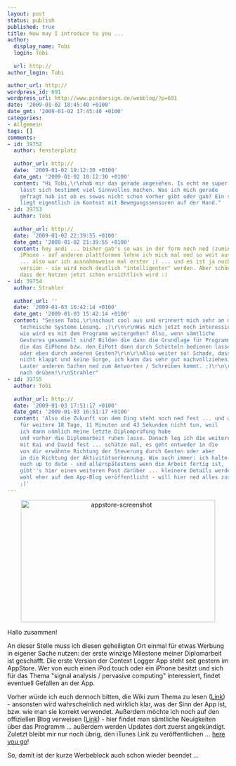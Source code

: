 ```yaml
---
layout: post
status: publish
published: true
title: Now may I introduce to you ...
author:
  display_name: Tobi
  login: Tobi
  
  url: http://
author_login: Tobi

author_url: http://
wordpress_id: 691
wordpress_url: http://www.pindarsign.de/webblog/?p=691
date: '2009-01-02 18:45:40 +0100'
date_gmt: '2009-01-02 17:45:40 +0100'
categories:
- Allgemein
tags: []
comments:
- id: 39752
  author: fensterplatz
  
  author_url: http://
  date: '2009-01-02 19:12:30 +0100'
  date_gmt: '2009-01-02 18:12:30 +0100'
  content: "Hi Tobi,\r\nhab mir das gerade angesehen. Is echt ne super Sache - damit
    lässt sich bestimmt viel Sinnvolles machen. Was ich mich gerade
    gefragt hab ist ob es sowas nicht schon vorher gibt oder gab? Ein solcher Einsatz
    liegt eigentlich im Kontext mit Bewegungssensoren auf der Hand."
- id: 39753
  author: Tobi
  
  author_url: http://
  date: '2009-01-02 22:39:55 +0100'
  date_gmt: '2009-01-02 21:39:55 +0100'
  content: hey andi ... bisher gab's so was in der form noch ned (zumindest fürs
    iPhone - auf anderen plattformen lehne ich mich mal ned so weit aus dem fenster)
    ... also war ich ausnahmsweise mal erster ;) ... und es ist ja noch eine erste
    version - sie wird noch deutlich "intelligenter" werden. Aber schön,
    dass der Nutzen jetzt schon ersichtlich wird :)
- id: 39754
  author: Strahler
  
  author_url: ''
  date: '2009-01-03 16:42:14 +0100'
  date_gmt: '2009-01-03 15:42:14 +0100'
  content: "Sessen Tobi,\r\nschaut cool aus und erinnert mich sehr an meine intelligente
    technische Systeme Lesung. ;)\r\n\r\nWas mich jetzt noch interessieren würde,
    wie wird es mit dem Programm weitergehen? Also, wenn sämtliche
    Gestures gesammelt sind? Bilden die dann die Grundlage für Programme
    die das EiPhone bzw. den EiPott dann durch Schütteln bedienen lassen
    oder eben durch anderen Gesten?\r\n\r\nAlso weiter so! Schade, dass es mit Passau
    nicht klappt und keine Sorge, ich kann das sehr gut nachvollziehen, wenn man vor
    Lauter anderen Sachen ned zum Antworten / Schreiben kommt. ;)\r\n\r\nGrüße
    nach drüben!\r\nStrahler"
- id: 39755
  author: Tobi
  
  author_url: http://
  date: '2009-01-03 17:51:17 +0100'
  date_gmt: '2009-01-03 16:51:17 +0100'
  content: 'Also die Zukunft von dem Ding steht noch ned fest ... und wird es auch
    für weitere 18 Tage, 11 Minuten und 43 Sekunden nicht tun, weil
    ich dann nämlich meine letzte Diplomprüfung habe
    und vorher die Diplomarbeit ruhen lasse. Danach leg ich die weitere Marschrichtung
    mit Kai und David fest ... schätze mal, es geht entweder in die
    von dir erwähnte Richtung der Steuerung durch Gesten oder aber
    in die Richtung der Aktivitätserkennung. Wie auch immer: ich halte
    euch up to date - und allerspätestens wenn die Arbeit fertig ist,
    gibt''s hier einen weiteren Post darüber ... kleinere Details werden
    wohl eher auf dem App-Blog veröffentlicht - will hier ned alles zuspammen
    ;)'
---
```

<p style="text-align: center;"><img class="aligncenter size-large wp-image-693" src="http://www.pindarsign.de/webblog/wp-content/uploads/2009/01/appstore-screenshot-1024x645.png" alt="appstore-screenshot" width="442" height="278" /></p></p>
<p>Hallo zusammen!</p>
<p>An dieser Stelle muss ich diesen geheiligten Ort einmal für etwas Werbung in eigener Sache nutzen: der erste winzige Milestone meiner Diplomarbeit ist geschafft. Die erste Version der Context Logger App steht seit gestern im AppStore. Wer von euch einen iPod touch oder ein iPhone besitzt und sich für das Thema "signal analysis / pervasive computing" interessiert, findet eventuell Gefallen an der App.</p>
<p>Vorher würde ich euch dennoch bitten, die Wiki zum Thema zu lesen (<a href="http://esl.fim.uni-passau.de/wiki/index.php/Context_Logger_for_iPhone_OS" target="_blank">Link</a>) - ansonsten wird wahrscheinlich ned wirklich klar, was der Sinn der App ist, bzw. wie man sie korrekt verwendet. Außerdem möchte ich noch auf den offiziellen Blog verweisen (<a href="http://contextlogger.blogspot.com/" target="_blank">Link</a>) - hier findet man sämtliche Neuigkeiten über das Programm ... außerdem werden Updates dort zuerst angekündigt. Zuletzt bleibt mir nur noch übrig, den iTunes Link zu veröffentlichen ... <a href="http://itunes.apple.com/WebObjects/MZStore.woa/wa/viewSoftware?id=300309345&amp;mt=8" target="_self">here you go</a>!</p>
<p>So, damit ist der kurze Werbeblock auch schon wieder beendet ...</p>
